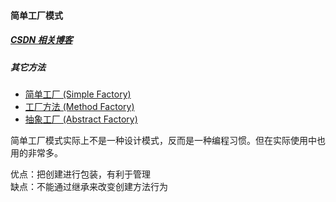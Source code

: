 #### 简单工厂模式

##### [CSDN 相关博客](https://blog.csdn.net/micoxi/article/details/84593109)


##### 其它方法

 * [简单工厂 (Simple Factory)](/src/com.lowen.design/SimpleFactoryPattern)
 * [工厂方法 (Method Factory)](/src/com.lowen.design/MethodFactoryPattern)
 * [抽象工厂 (Abstract Factory)](/src/com.lowen.design/AbstractFactoryPattern) 


简单工厂模式实际上不是一种设计模式，反而是一种编程习惯。但在实际使用中也用的非常多。

优点：把创建进行包装，有利于管理  
缺点：不能通过继承来改变创建方法行为
